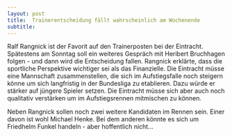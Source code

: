 ```yaml
---
layout: post
title:  Trainerentscheidung fällt wahrscheinlich am Wochenende
subtitle:  
---
```


Ralf Rangnick ist der Favorit auf den Trainerposten bei der Eintracht. Spätestens am Sonntag soll ein weiteres Gespräch mit Heribert Bruchhagen folgen - und dann wird die Entscheidung fallen. Rangnick erklärte, dass die sportliche Perspektive wichtiger sei als das Finanzielle. Die Eintracht müsse eine Mannschaft zusammenstellen, die sich im Aufstiegsfalle noch steigern könne um sich langfristig in der Bundesliga zu etablieren. Dazu würde er stärker auf jüngere Spieler setzen. Die Eintracht müsse sich aber auch noch qualitativ verstärken um im Aufstiegsrennen mitmischen zu können.

Neben Rangnick sollen noch zwei weitere Kandidaten im Rennen sein. Einer davon ist wohl Michael Henke. Bei dem anderen könnte es sich um Friedhelm Funkel handeln - aber hoffentlich nicht...
